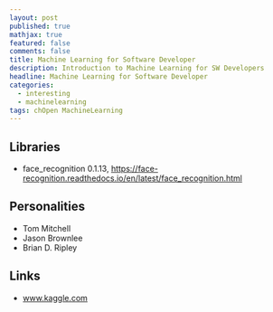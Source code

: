 ```yaml
---
layout: post
published: true
mathjax: true
featured: false
comments: false
title: Machine Learning for Software Developer
description: Introduction to Machine Learning for SW Developers
headline: Machine Learning for Software Developer
categories:
  - interesting
  - machinelearning
tags: chOpen MachineLearning
---
```

## 

## Libraries
- face_recognition 0.1.13, https://face-recognition.readthedocs.io/en/latest/face_recognition.html

## Personalities
- Tom Mitchell
- Jason Brownlee
- Brian D. Ripley

## Links
- www.kaggle.com
